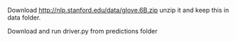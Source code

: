 Download http://nlp.stanford.edu/data/glove.6B.zip unzip it and keep this in data folder.

Download and run driver.py from predictions folder
